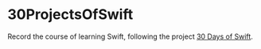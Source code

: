 # 30ProjectsOfSwift
Record the course of learning Swift, following the project [30 Days of Swift](https://github.com/allenwong/30DaysofSwift).
